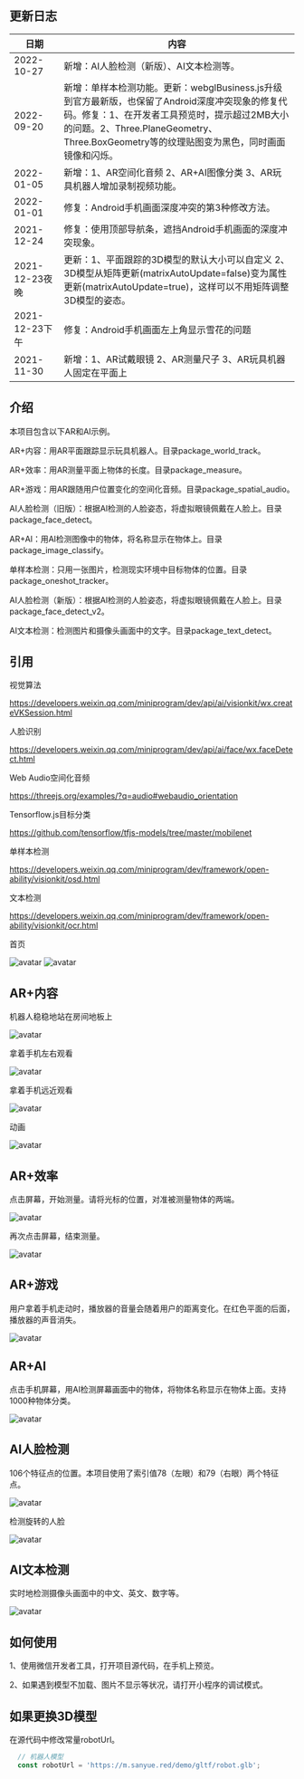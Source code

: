 ## 更新日志

| 日期　　　| 内容 |
| -- | -- |
| 2022-10-27 | 新增：AI人脸检测（新版）、AI文本检测等。 |
| 2022-09-20 | 新增：单样本检测功能。更新：webglBusiness.js升级到官方最新版，也保留了Android深度冲突现象的修复代码。修复：1、在开发者工具预览时，提示超过2MB大小的问题。2、Three.PlaneGeometry、Three.BoxGeometry等的纹理贴图变为黑色，同时画面镜像和闪烁。 |
| 2022-01-05 | 新增：1、AR空间化音频 2、AR+AI图像分类 3、AR玩具机器人增加录制视频功能。|
| 2022-01-01 | 修复：Android手机画面深度冲突的第3种修改方法。 |
| 2021-12-24 | 修复：使用顶部导航条，遮挡Android手机画面的深度冲突现象。 |
| 2021-12-23夜晚 | 更新：1、平面跟踪的3D模型的默认大小可以自定义 2、3D模型从矩阵更新(matrixAutoUpdate=false)变为属性更新(matrixAutoUpdate=true)，这样可以不用矩阵调整3D模型的姿态。 |
| 2021-12-23下午 | 修复：Android手机画面左上角显示雪花的问题 |
| 2021-11-30 | 新增：1、AR试戴眼镜 2、AR测量尺子 3、AR玩具机器人固定在平面上 |


## 介绍

本项目包含以下AR和AI示例。

AR+内容：用AR平面跟踪显示玩具机器人。目录package_world_track。

AR+效率：用AR测量平面上物体的长度。目录package_measure。

AR+游戏：用AR跟随用户位置变化的空间化音频。目录package_spatial_audio。

AI人脸检测（旧版）：根据AI检测的人脸姿态，将虚拟眼镜佩戴在人脸上。目录package_face_detect。

AR+AI：用AI检测图像中的物体，将名称显示在物体上。目录package_image_classify。

单样本检测：只用一张图片，检测现实环境中目标物体的位置。目录package_oneshot_tracker。

AI人脸检测（新版）：根据AI检测的人脸姿态，将虚拟眼镜佩戴在人脸上。目录package_face_detect_v2。

AI文本检测：检测图片和摄像头画面中的文字。目录package_text_detect。

## 引用

视觉算法

https://developers.weixin.qq.com/miniprogram/dev/api/ai/visionkit/wx.createVKSession.html

人脸识别

https://developers.weixin.qq.com/miniprogram/dev/api/ai/face/wx.faceDetect.html

Web Audio空间化音频

https://threejs.org/examples/?q=audio#webaudio_orientation

Tensorflow.js目标分类

https://github.com/tensorflow/tfjs-models/tree/master/mobilenet

单样本检测

https://developers.weixin.qq.com/miniprogram/dev/framework/open-ability/visionkit/osd.html

文本检测

https://developers.weixin.qq.com/miniprogram/dev/framework/open-ability/visionkit/ocr.html

首页

![avatar](screenshot/0.jpg)
![avatar](screenshot/0-2.jpg)

## AR+内容

机器人稳稳地站在房间地板上

![avatar](screenshot/3-1.jpg)

拿着手机左右观看

![avatar](screenshot/3-2.jpg)

拿着手机远近观看

![avatar](screenshot/3-3.jpg)

动画

![avatar](screenshot/4.gif)

## AR+效率

点击屏幕，开始测量。请将光标的位置，对准被测量物体的两端。

![avatar](screenshot/2-1.jpg)

再次点击屏幕，结束测量。

![avatar](screenshot/2-2.jpg)

## AR+游戏

用户拿着手机走动时，播放器的音量会随着用户的距离变化。在红色平面的后面，播放器的声音消失。

![avatar](screenshot/5-1.jpg)

## AR+AI

点击手机屏幕，用AI检测屏幕画面中的物体，将物体名称显示在物体上面。支持1000种物体分类。

![avatar](screenshot/6.jpg)


## AI人脸检测

106个特征点的位置。本项目使用了索引值78（左眼）和79（右眼）两个特征点。

![avatar](screenshot/1-1.jpg)

检测旋转的人脸

![avatar](screenshot/1-2.jpg)


## AI文本检测

实时地检测摄像头画面中的中文、英文、数字等。

![avatar](screenshot/7.jpg)


## 如何使用

1、使用微信开发者工具，打开项目源代码，在手机上预览。

2、如果遇到模型不加载、图片不显示等状况，请打开小程序的调试模式。

## 如果更换3D模型

在源代码中修改常量robotUrl。

```javascript
  // 机器人模型
  const robotUrl = 'https://m.sanyue.red/demo/gltf/robot.glb';
```
